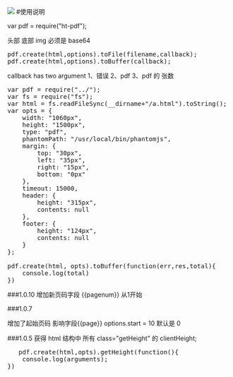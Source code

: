 <a href="https://nodei.co/npm/ht-pdf/"><img src="https://nodei.co/npm/ht-pdf.png"></a>
#使用说明

var pdf = require("ht-pdf");

头部 底部 img 必须是 base64 

<pre>
pdf.create(html,options).toFile(filename,callback);
pdf.create(html,options).toBuffer(callback);
</pre>


callback has two argument
1、错误
2、pdf 
3、pdf 的 张数



<pre>
var pdf = require("../");
var fs = require("fs");
var html = fs.readFileSync(__dirname+"/a.html").toString();
var opts = {
	width: "1060px",
	height: "1500px",
	type: "pdf",
	phantomPath: "/usr/local/bin/phantomjs",
	margin: {
		top: "30px",
		left: "35px",
		right: "15px",
		bottom: "0px"
	},
	timeout: 15000,
	header: {
		height: "315px",
		contents: null
	},
	footer: {
		height: "124px",
		contents: null
	}
};

pdf.create(html, opts).toBuffer(function(err,res,total){
	console.log(total)
})
</pre>

###1.0.10
增加新页码字段 {{pagenum}} 从1开始

###1.0.7 

增加了起始页码
影响字段{{page}}
options.start = 10
默认是 0

###1.0.5
获得  html 结构中 所有 class="getHeight" 的 clientHeight; 
<pre>
   pdf.create(html,opts).getHeight(function(){
	console.log(arguments);
})</pre>
